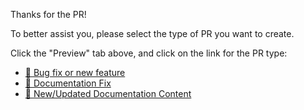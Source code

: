 Thanks for the PR!

To better assist you, please select the type of PR you want to create.

Click the "Preview" tab above, and click on the link for the PR type:

- [:bug: Bug fix or new feature](?template=bugfix.md)
- [:memo: Documentation Fix](?template=documentation-edit.md)
- [:book: New/Updated Documentation Content](?template=documentation-new.md)

